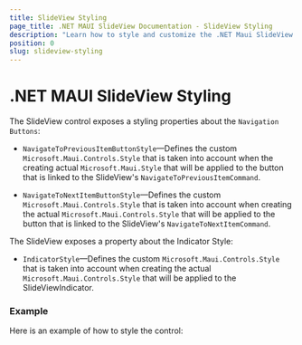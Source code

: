 ```yaml
---
title: SlideView Styling
page_title: .NET MAUI SlideView Documentation - SlideView Styling
description: "Learn how to style and customize the .NET Maui SlideView control."
position: 0
slug: slideview-styling
---
```


# .NET MAUI SlideView Styling

The SlideView control exposes a styling properties about the `Navigation Buttons`:

* `NavigateToPreviousItemButtonStyle`&mdash;Defines the custom `Microsoft.Maui.Controls.Style` that is taken into account when the creating actual `Microsoft.Maui.Style` that will be applied to the button that is linked to the SlideView's `NavigateToPreviousItemCommand`.

* `NavigateToNextItemButtonStyle`&mdash;Defines the custom `Microsoft.Maui.Controls.Style` that is taken into account when creating the actual `Microsoft.Maui.Controls.Style` that will be applied to the button that is linked to the SlideView's `NavigateToNextItemCommand`.

The SlideView exposes a property about the Indicator Style:

* `IndicatorStyle`&mdash;Defines the custom `Microsoft.Maui.Controls.Style` that is taken into account when creating the actual `Microsoft.Maui.Controls.Style` that will be applied to the SlideViewIndicator.

### Example

Here is an example of how to style the control:



